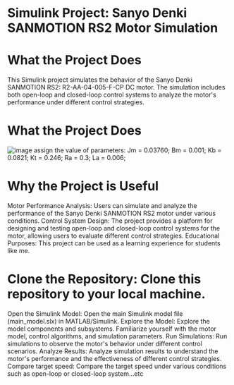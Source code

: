 # Simulink Project: Sanyo Denki SANMOTION RS2 Motor Simulation
# What the Project Does
This Simulink project simulates the behavior of the Sanyo Denki SANMOTION RS2: R2-AA-04-005-F-CP DC motor. The simulation includes both open-loop and closed-loop control systems to analyze the motor's performance under different control strategies.
# What the Project Does
![image](https://github.com/weige15/dc_motor_hw1/assets/56604491/2f70344e-c67f-4c03-956a-ffdea0b6b6ea)
assign the value of parameters:
Jm = 0.03760; Bm = 0.001;
Kb = 0.0821; Kt = 0.246;
Ra = 0.3; La = 0.006;

# Why the Project is Useful
Motor Performance Analysis: Users can simulate and analyze the performance of the Sanyo Denki SANMOTION RS2 motor under various conditions.
Control System Design: The project provides a platform for designing and testing open-loop and closed-loop control systems for the motor, allowing users to evaluate different control strategies.
Educational Purposes: This project can be used as a learning experience for students like me.

# Clone the Repository: Clone this repository to your local machine.
Open the Simulink Model: Open the main Simulink model file (main_model.slx) in MATLAB/Simulink.
Explore the Model: Explore the model components and subsystems. Familiarize yourself with the motor model, control algorithms, and simulation parameters.
Run Simulations: Run simulations to observe the motor's behavior under different control scenarios.
Analyze Results: Analyze simulation results to understand the motor's performance and the effectiveness of different control strategies.
Compare target speed: Compare the target speed under various conditions such as open-loop or closed-loop system...etc
